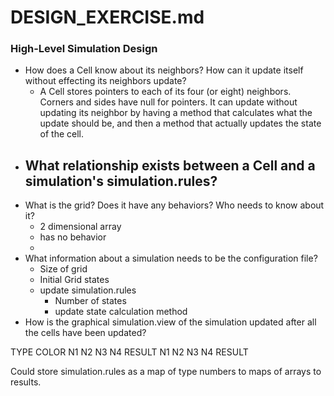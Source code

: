 # DESIGN_EXERCISE.md

### High-Level Simulation Design

- How does a Cell know about its neighbors? How can it update itself without effecting its neighbors update?
    - A Cell stores pointers to each of its four (or eight) neighbors. Corners and sides have null for pointers. It can update without updating its neighbor by having a method that calculates what the update should be, and then a method that actually updates the state of the cell.
- What relationship exists between a Cell and a simulation's simulation.rules?
    - 
- What is the grid? Does it have any behaviors? Who needs to know about it?
    - 2 dimensional array 
    - has no behavior
    - 
- What information about a simulation needs to be the configuration file?
    - Size of grid
    - Initial Grid states
    - update simulation.rules
        - Number of states
        - update state calculation method
- How is the graphical simulation.view of the simulation updated after all the cells have been updated?


TYPE
COLOR
N1 N2 N3 N4 RESULT
N1 N2 N3 N4 RESULT

Could store simulation.rules as a map of type numbers to maps of arrays to results.